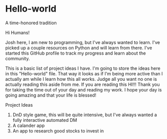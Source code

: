 # Hello-world
A time-honored tradition

Hi Humans!

Josh here, I am new to programming, but I've always wanted to learn.
I've picked up a couple resources on Python and will learn from there.
I've started this GitHub profile to track my progress and learn about the community.

This is a basic list of project ideas I have.
I'm going to store the ideas here in this "Hello-world" file.
That way it looks as if I'm being more active than I actually am while I learn how this all works.
Judge all you want no one is actually reading this aside from me.
If you are reading this HI!!!
Thank you for taking the time out of your day and reading my work.
I hope your day is going amazing and that your life is blessed!

Project Ideas

1) DnD style game, this will be quite intensive, but I've always wanted a fully interactive automated DM
2) A calander app
3) An app to research good stocks to invest in
